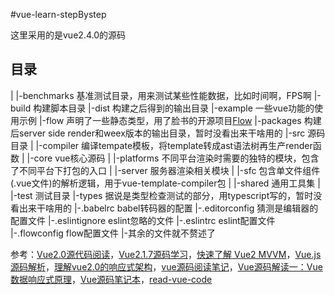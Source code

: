 #vue-learn-stepBystep

这里采用的是vue2.4.0的源码

## 目录

|
|-benchmarks 基准测试目录，用来测试某些性能数据，比如时间啊，FPS啊
|-build 构建脚本目录
|-dist 构建之后得到的输出目录
|-example 一些vue功能的使用示例
|-flow 声明了一些静态类型，用了脸书的开源项目[Flow](https://flowtype.org/)
|-packages 构建后server side render和weex版本的输出目录，暂时没看出来干啥用的
|-src 源码目录
|  |-compiler 编译tempate模板，将template转成ast语法树再生产render函数
|  |-core vue核心源码
|  |-platforms 不同平台渲染时需要的独特的模块，包含了不同平台下打包的入口
|  |-server 服务器渲染相关模块
|  |-sfc 包含单文件组件(.vue文件)的解析逻辑，用于vue-template-compiler包
|  |-shared 通用工具集
|
|-test 测试目录
|-types 据说是类型检查测试的部分，用typescript写的，暂时没看出来干啥用的
|-.babelrc babel转码器的配置
|-.editorconfig 猜测是编辑器的配置文件
|-.eslintignore eslint忽略的文件
|-.eslintrc eslint配置文件
|-.flowconfig flow配置文件
|-其余的文件就不赘述了



参考：[Vue2.0源代码阅读](https://www.kancloud.cn/zmwtp/vue2/148822)，[Vue2.1.7源码学习](http://hcysun.me/2017/03/03/Vue%E6%BA%90%E7%A0%81%E5%AD%A6%E4%B9%A0/)，[快速了解 Vue2 MVVM](https://github.com/wangfupeng1988/learn-vue2-mvvm#%E5%85%B3%E4%BA%8E%E7%B2%BE%E7%AE%80%E5%90%8E%E7%9A%84%E6%BA%90%E7%A0%81)，[Vue.js 源码解析](https://github.com/answershuto/learnVue)，[理解vue2.0的响应式架构](https://github.com/georgebbbb/fakeVue/blob/master/2.%E7%90%86%E8%A7%A3vue2.0%E7%9A%84%E5%93%8D%E5%BA%94%E5%BC%8F%E6%9E%B6%E6%9E%84.md)，[vue源码阅读笔记](https://www.brooch.me/2017/03/17/vue-source-notes-1/)，[Vue源码解读一：Vue数据响应式原理](http://www.jishux.com/plus/view-619356-1.html)，[Vue源码笔记本](https://zhuanlan.zhihu.com/p/25994997)，[read-vue-code](https://www.gitbook.com/book/114000/read-vue-code/details)
